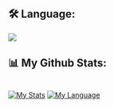 ## 🛠 Language:

<p align="left"> 
    <a href="" target="_blank"> <img src="https://cdn.discordapp.com/attachments/830540562448121876/951371225698017300/nextjs.png"/> </a>
</p>

## 📊 My Github Stats:

  <br/>
    <a href="https://github.com/leeyanxuan/github-readme-stats"><img alt="My Stats" src="https://github-readme-stats.vercel.app/api?username=leeyanxuan&show_icons=true&count_private=true&theme=react&hide_border=true&bg_color=0D1117" /></a>
  <a href="https://github.com/xxRAVENS/github-readme-stats"><img alt="My Language" src="https://github-readme-stats.vercel.app/api/top-langs/?username=leeyanxuan&langs_count=8&count_private=true&layout=compact&theme=react&hide_border=true&bg_color=0D1117" /></a>

<br/>
